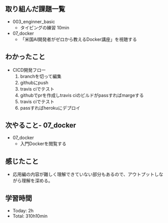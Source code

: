 ## 取り組んだ課題一覧
- 003_enginner_basic
  - タイピングの練習 10min
- 07_docker
  - 「米国AI開発者がゼロから教えるDocker講座」を視聴する
## わかったこと
- CICD開発フロー
  1. branchを切って編集
  1. githubにpush
  1. travis ciでテスト
  1. githubでprを作成しtravis ciのビルドがpassすればmargeする
  1. travis ciでテスト
  1. passすればherokuにデプロイ
## 次やること- 07_docker
- 07_docker
  - 入門Dockerを閲覧する
## 感じたこと
- 応用編の内容が難しく理解できていない部分もあるので、アウトプットしながら理解を深める。
## 学習時間
- Today: 2h
- Total: 310h10min